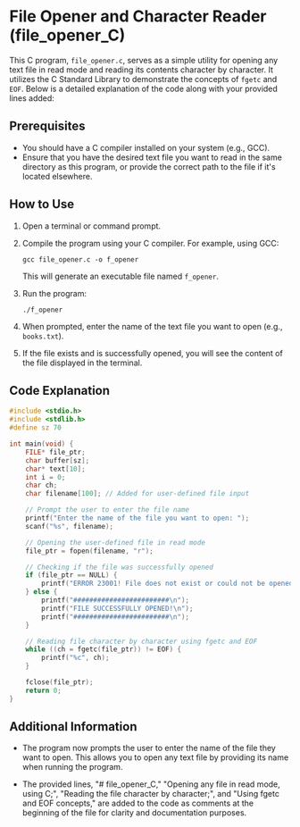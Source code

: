 # File Opener and Character Reader (file_opener_C)

This C program, `file_opener.c`, serves as a simple utility for opening any text file in read mode and reading its contents character by character. It utilizes the C Standard Library to demonstrate the concepts of `fgetc` and `EOF`. Below is a detailed explanation of the code along with your provided lines added:

## Prerequisites

- You should have a C compiler installed on your system (e.g., GCC).
- Ensure that you have the desired text file you want to read in the same directory as this program, or provide the correct path to the file if it's located elsewhere.

## How to Use

1. Open a terminal or command prompt.

2. Compile the program using your C compiler. For example, using GCC:

   ```shell
   gcc file_opener.c -o f_opener
   ```

   This will generate an executable file named `f_opener`.

3. Run the program:

   ```shell
   ./f_opener
   ```

4. When prompted, enter the name of the text file you want to open (e.g., `books.txt`).

5. If the file exists and is successfully opened, you will see the content of the file displayed in the terminal.

## Code Explanation

```c
#include <stdio.h>
#include <stdlib.h>
#define sz 70

int main(void) {
    FILE* file_ptr;
    char buffer[sz];
    char* text[10];
    int i = 0;
    char ch;
    char filename[100]; // Added for user-defined file input

    // Prompt the user to enter the file name
    printf("Enter the name of the file you want to open: ");
    scanf("%s", filename);

    // Opening the user-defined file in read mode
    file_ptr = fopen(filename, "r");

    // Checking if the file was successfully opened
    if (file_ptr == NULL) {
        printf("ERROR 23001! File does not exist or could not be opened\n");
    } else {
        printf("########################\n");
        printf("FILE SUCCESSFULLY OPENED!\n");
        printf("########################\n");
    }

    // Reading file character by character using fgetc and EOF
    while ((ch = fgetc(file_ptr)) != EOF) {
        printf("%c", ch);
    }

    fclose(file_ptr);
    return 0;
}
```

## Additional Information

- The program now prompts the user to enter the name of the file they want to open. This allows you to open any text file by providing its name when running the program.

- The provided lines, "# file_opener_C," "Opening any file in read mode, using C;", "Reading the file character by character;", and "Using fgetc and EOF concepts," are added to the code as comments at the beginning of the file for clarity and documentation purposes.
